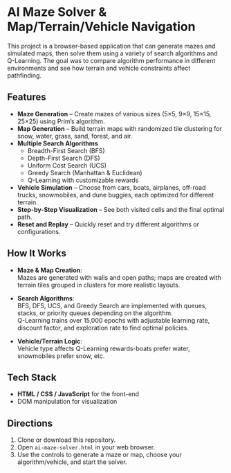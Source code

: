 # AI Maze Solver & Map/Terrain/Vehicle Navigation

This project is a browser-based application that can generate mazes and simulated maps, then solve them using a variety of search algorithms and Q-Learning. The goal was to compare algorithm performance in different environments and see how terrain and vehicle constraints affect pathfinding.

## Features

- **Maze Generation** – Create mazes of various sizes (5×5, 9×9, 15×15, 25×25) using Prim’s algorithm.
- **Map Generation** – Build terrain maps with randomized tile clustering for snow, water, grass, sand, forest, and air.
- **Multiple Search Algorithms**  
  - Breadth-First Search (BFS)  
  - Depth-First Search (DFS)  
  - Uniform Cost Search (UCS)  
  - Greedy Search (Manhattan & Euclidean)  
  - Q-Learning with customizable rewards  
- **Vehicle Simulation** – Choose from cars, boats, airplanes, off-road trucks, snowmobiles, and dune buggies, each optimized for different terrain.
- **Step-by-Step Visualization** – See both visited cells and the final optimal path.
- **Reset and Replay** – Quickly reset and try different algorithms or configurations.

## How It Works

- **Maze & Map Creation**:  
  Mazes are generated with walls and open paths; maps are created with terrain tiles grouped in clusters for more realistic layouts.

- **Search Algorithms**:  
  BFS, DFS, UCS, and Greedy Search are implemented with queues, stacks, or priority queues depending on the algorithm.  
  Q-Learning trains over 15,000 epochs with adjustable learning rate, discount factor, and exploration rate to find optimal policies.

- **Vehicle/Terrain Logic**:  
  Vehicle type affects Q-Learning rewards-boats prefer water, snowmobiles prefer snow, etc.

## Tech Stack

- **HTML / CSS / JavaScript** for the front-end
- DOM manipulation for visualization

## Directions

1. Clone or download this repository.
2. Open `ai-maze-solver.html` in your web browser.
3. Use the controls to generate a maze or map, choose your algorithm/vehicle, and start the solver.
